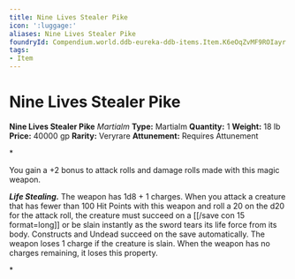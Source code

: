 ```yaml
---
title: Nine Lives Stealer Pike
icon: ':luggage:'
aliases: Nine Lives Stealer Pike
foundryId: Compendium.world.ddb-eureka-ddb-items.Item.K6eOqZvMF9ROIayr
tags:
- Item
---
```


# Nine Lives Stealer Pike

**Nine Lives Stealer Pike**
_Martialm_
**Type:** Martialm
**Quantity:** 1
**Weight:** 18 lb
**Price:** 40000 gp
**Rarity:** Veryrare
**Attunement:** Requires Attunement

*<p>You gain a +2 bonus to attack rolls and damage rolls made with this magic weapon.

***Life Stealing.*** The weapon has 1d8 + 1 charges. When you attack a creature that has fewer than 100 Hit Points with this weapon and roll a 20 on the d20 for the attack roll, the creature must succeed on a [[/save con 15 format=long]] or be slain instantly as the sword tears its life force from its body. Constructs and Undead succeed on the save automatically. The weapon loses 1 charge if the creature is slain. When the weapon has no charges remaining, it loses this property.</p>*
